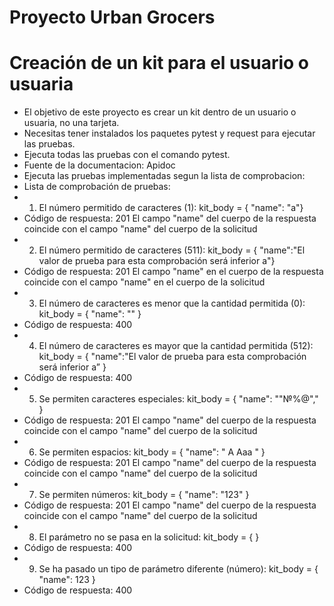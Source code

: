 # Proyecto Urban Grocers 
# Creación de un kit para el usuario o usuaria
- El objetivo de este proyecto es crear un kit dentro de un usuario o usuaria, no una tarjeta.
- Necesitas tener instalados los paquetes pytest y request para ejecutar las pruebas.
- Ejecuta todas las pruebas con el comando pytest.
- Fuente de la documentacion: Apidoc
- Ejecuta las pruebas implementadas segun la lista de comprobacion:
- Lista de comprobación de pruebas:
- 1. El número permitido de caracteres (1): kit_body = { "name": "a"}	
-    Código de respuesta: 201 El campo "name" del cuerpo de la respuesta coincide con el campo "name" del cuerpo de la solicitud
- 2. El número permitido de caracteres (511): kit_body = { "name":"El valor de prueba para esta comprobación será inferior a"}
-    Código de respuesta: 201 El campo "name" en el cuerpo de la respuesta coincide con el campo "name" en el cuerpo de la solicitud
- 3. El número de caracteres es menor que la cantidad permitida (0): kit_body = { "name": "" }
-    Código de respuesta: 400
- 4. El número de caracteres es mayor que la cantidad permitida (512): kit_body = { "name":"El valor de prueba para esta comprobación será inferior a” }
-    Código de respuesta: 400
- 5. Se permiten caracteres especiales: kit_body = { "name": ""№%@"," }
-    Código de respuesta: 201 El campo "name" del cuerpo de la respuesta coincide con el campo "name" del cuerpo de la solicitud
- 6. Se permiten espacios: kit_body = { "name": " A Aaa " }
-    Código de respuesta: 201 El campo "name" del cuerpo de la respuesta coincide con el campo "name" del cuerpo de la solicitud
- 7. Se permiten números: kit_body = { "name": "123" }
-    Código de respuesta: 201 El campo "name" del cuerpo de la respuesta coincide con el campo "name" del cuerpo de la solicitud
- 8. El parámetro no se pasa en la solicitud: kit_body = { }
-    Código de respuesta: 400
- 9. Se ha pasado un tipo de parámetro diferente (número): kit_body = { "name": 123 }
-    Código de respuesta: 400